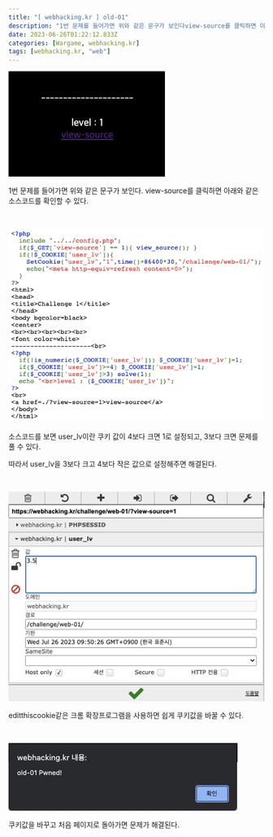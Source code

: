 ```yaml
---
title: "[ webhacking.kr ] old-01"
description: "1번 문제를 들어가면 위와 같은 문구가 보인다view-source를 클릭하면 아래와 같은 소스코드를 확인할 수 있다.소스코드를 보면 user_lv이란 쿠키 값이 4보다 크면 1로 설정되고, 3보다 크면 문제를 풀 수 있다.따라서 user_lv을 3보다 크고 4보다 작은"
date: 2023-06-26T01:22:12.833Z
categories: [Wargame, webhacking.kr]
tags: [webhacking.kr, "web"]
---
```

![](/images/b11493ad-3380-461f-b1c3-540a3f236b6b-image.png)

1번 문제를 들어가면 위와 같은 문구가 보인다. view-source를 클릭하면 아래와 같은 소스코드를 확인할 수 있다.

<br>

![](/images/489486f8-65a8-4c20-9a8e-0dfd339b3907-image.png)

소스코드를 보면 user_lv이란 쿠키 값이 4보다 크면 1로 설정되고, 3보다 크면 문제를 풀 수 있다.

따라서 user_lv을 3보다 크고 4보다 작은 값으로 설정해주면 해결된다.

<br>

![](/images/3d6ae37b-a406-49d5-932b-a4c2b4ed5fa4-image.png)

editthiscookie같은 크롬 확장프로그램을 사용하면 쉽게 쿠키값을 바꿀 수 있다.

<br>

![](/images/2b44bdd7-f3fc-4dea-ac27-b44cdfca9b97-image.png)

쿠키값을 바꾸고 처음 페이지로 돌아가면 문제가 해결된다.

